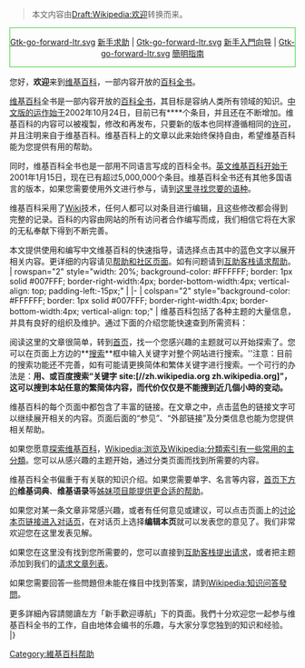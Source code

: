 > 本文内容由[Draft:Wikipedia:欢迎](https://zh.wikipedia.org/wiki/Draft:Wikipedia:欢迎)转换而来。


<div style="border:1px solid #32CD32; text-align:center; margin:0 0 15px 0">

[Gtk-go-forward-ltr.svg](https://zh.wikipedia.org/wiki/File:Gtk-go-forward-ltr.svg "fig:Gtk-go-forward-ltr.svg") [新手求助](https://zh.wikipedia.org/wiki/Wikipedia:VPA "wikilink") | [Gtk-go-forward-ltr.svg](https://zh.wikipedia.org/wiki/File:Gtk-go-forward-ltr.svg "fig:Gtk-go-forward-ltr.svg") [新手入門向导](https://zh.wikipedia.org/wiki/Wikipedia:新手入門/主頁 "wikilink") | [Gtk-go-forward-ltr.svg](https://zh.wikipedia.org/wiki/File:Gtk-go-forward-ltr.svg "fig:Gtk-go-forward-ltr.svg") [簡明指南](https://zh.wikipedia.org/wiki/Wikipedia:新手簡明指南 "wikilink")

</div>

您好，**欢迎**来到[维基百科](../Page/维基百科.md "wikilink")，一部内容开放的[百科全书](../Page/百科全书.md "wikilink")。

[维基百科](../Page/维基百科.md "wikilink")全书是一部内容开放的[百科全书](../Page/百科全书.md "wikilink")，其目标是容纳人类所有领域的知识。[中文版的运作始于](../Page/中文维基百科.md "wikilink")2002年10月24日，目前已有****个条目，并且还在不断增加。维基百科的内容可以被複製，修改和再发布，只要新的版本也同样遵循相同的[许可](https://zh.wikipedia.org/wiki/Wikipedia:版权信息 "wikilink")，并且注明来自于维基百科。维基百科上的文章以此来始终保持自由，希望维基百科能为您提供有用的帮助。

同时，维基百科全书也是一部用不同语言写成的百科全书。[英文维基百科开始于](https://zh.wikipedia.org/wiki/:en: "wikilink")2001年1月15日，现在已有超过5,000,000个条目。维基百科全书还有其他多国语言的版本，如果您需要使用外文进行参与，请到[这里寻找您要的语种](https://zh.wikipedia.org/wiki/Wikipedia:维基百科语言列表 "wikilink")。

维基百科采用了[Wiki](../Page/Wiki.md "wikilink")技术，任何人都可以对条目进行编辑，且这些修改都会得到完整的记录。百科的内容由网站的所有访问者合作编写而成，我们相信它将在大家的无私奉献下得到不断完善。

本文提供使用和编写中文维基百科的快速指导，请选择点击其中的蓝色文字以展开相关内容。更详细的内容请见[帮助和](https://zh.wikipedia.org/wiki/Help:帮助 "wikilink")[社区页面](https://zh.wikipedia.org/wiki/Wikipedia:社区 "wikilink")。如有问题请到[互助客栈请求帮助](https://zh.wikipedia.org/wiki/Wikipedia:互助客栈 "wikilink")。 | rowspan="2" style="width: 20%; background-color: \#FFFFFF; border: 1px solid \#007FFF; border-right-width:4px; border-bottom-width:4px; vertical-align: top; padding-left:-15px;" |   |- | colspan="2" style="background-color: \#FFFFFF; border: 1px solid \#007FFF; border-right-width:4px; border-bottom-width:4px; vertical-align: top;" |  维基百科包括了各种主题的大量信息，并具有良好的组织及维护。通过下面的介绍您能快速查到所需资料：

阅读这里的文章很简单，转到[首页](https://zh.wikipedia.org/wiki/Wikipedia:首页 "wikilink")，找一个您感兴趣的主题就可以开始探索了。您可以在页面上方边的**[搜索](https://zh.wikipedia.org/wiki/Help:搜索 "wikilink")**框中输入关键字对整个网站进行搜索。''注意：目前的搜索功能还不完善，如有可能请更换简体和繁体关键字进行搜索。一个可行的办法是：**用、或百度搜索“关键字 <span class="noprint plainlinksneverexpand" xml:lang="en" lang="en">site:\[//zh.wikipedia.org zh.wikipedia.org\]</span>”，这可以搜到本站任意的繁简体内容，而代价仅仅是不能搜到近几個小時的变动。**

维基百科的每个页面中都包含了丰富的链接。在文章之中，点击蓝色的链接文字可以继续展开相关的内容。页面后面的“参见”、“外部链接”及分类信息也能为您提供相关帮助。

如果您愿意[探索维基百科](https://zh.wikipedia.org/wiki/Wikipedia:探索 "wikilink")，[Wikipedia:浏览及](https://zh.wikipedia.org/wiki/Wikipedia:浏览 "wikilink")[Wikipedia:分類索引有一些常用的主分類](https://zh.wikipedia.org/wiki/Wikipedia:分類索引 "wikilink")。您可以从感兴趣的主题开始，通过分类页面而找到所需要的内容。

维基百科全书偏重于有关联的知识介绍。如果您需要单字、名言等内容，[首页下方的](https://zh.wikipedia.org/wiki/Wikipedia:首页 "wikilink")**维基词典**、**维基语录**等[姊妹项目能提供更合适的帮助](https://zh.wikipedia.org/wiki/Wikipedia:姊妹项目 "wikilink")。

如果您对某一条文章非常感兴趣，或者有任何意见或建议，可以点击页面上的[讨论本页链接进入对话页](https://zh.wikipedia.org/wiki/Wikipedia:对话页 "wikilink")，在对话页上选择**编辑本页**就可以发表您的意见了。我们非常欢迎您在这里发表见解。

如果您在这里没有找到您所需要的，您可以直接到[互助客栈提出请求](https://zh.wikipedia.org/wiki/Wikipedia:互助客栈 "wikilink")，或者把主题添加到我们的[请求文章列表](https://zh.wikipedia.org/wiki/Wikipedia:请求文章 "wikilink")。

如果您需要回答一些問題但未能在條目中找到答案，請到[Wikipedia:知识问答發問](https://zh.wikipedia.org/wiki/Wikipedia:知识问答 "wikilink")。

更多詳細內容請閱讀左方「新手歡迎導航」下的頁面。我們十分欢迎您一起参与维基百科全书的工作，自由地体会编书的乐趣，与大家分享您独到的知识和经验。 |}

[Category:維基百科帮助](https://zh.wikipedia.org/wiki/Category:維基百科帮助 "wikilink")